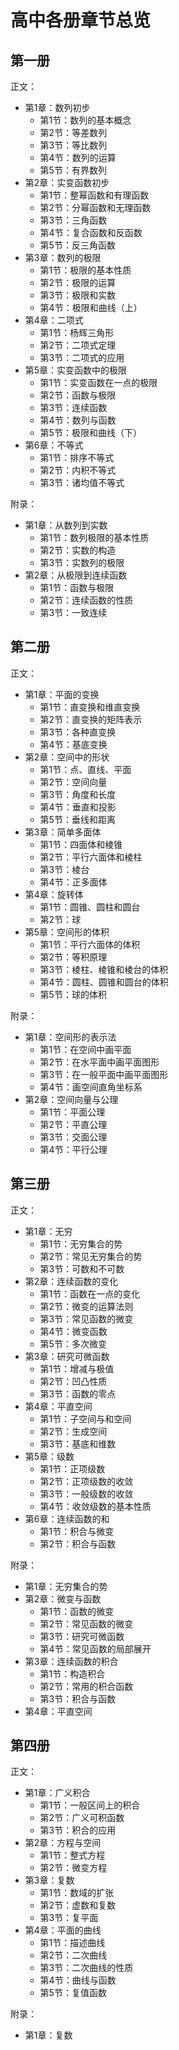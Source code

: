 # 高中各册章节总览


## 第一册

正文：

- 第1章：数列初步
  - 第1节：数列的基本概念
  - 第2节：等差数列
  - 第3节：等比数列
  - 第4节：数列的运算
  - 第5节：有界数列
- 第2章：实变函数初步
  - 第1节：整幂函数和有理函数
  - 第2节：分幂函数和无理函数
  - 第3节：三角函数
  - 第4节：复合函数和反函数
  - 第5节：反三角函数
- 第3章：数列的极限
  - 第1节：极限的基本性质
  - 第2节：极限的运算
  - 第3节：极限和实数
  - 第4节：极限和曲线（上）
- 第4章：二项式
  - 第1节：杨辉三角形
  - 第2节：二项式定理
  - 第3节：二项式的应用
- 第5章：实变函数中的极限
  - 第1节：实变函数在一点的极限
  - 第2节：函数与极限
  - 第3节：连续函数
  - 第4节：数列与函数
  - 第5节：极限和曲线（下）
- 第6章：不等式
  - 第1节：排序不等式
  - 第2节：内积不等式
  - 第3节：诸均值不等式

附录：

- 第1章：从数列到实数
  - 第1节：数列极限的基本性质
  - 第2节：实数的构造
  - 第3节：实数列的极限
- 第2章：从极限到连续函数
  - 第1节：函数与极限
  - 第2节：连续函数的性质
  - 第3节：一致连续

## 第二册

正文：

- 第1章：平面的变换
  - 第1节：直变换和维直变换
  - 第2节：直变换的矩阵表示
  - 第3节：各种直变换
  - 第4节：基底变换
- 第2章：空间中的形状
  - 第1节：点、直线、平面
  - 第2节：空间向量
  - 第3节：角度和长度
  - 第4节：垂直和投影
  - 第5节：垂线和距离
- 第3章：简单多面体
  - 第1节：四面体和棱锥
  - 第2节：平行六面体和棱柱
  - 第3节：棱台
  - 第4节：正多面体
- 第4章：旋转体
  - 第1节：圆锥、圆柱和圆台
  - 第2节：球
- 第5章：空间形的体积
  - 第1节：平行六面体的体积
  - 第2节：等积原理
  - 第3节：棱柱、棱锥和棱台的体积
  - 第4节：圆柱、圆锥和圆台的体积
  - 第5节：球的体积

附录：

- 第1章：空间形的表示法
  - 第1节：在空间中画平面
  - 第2节：在水平面中画平面图形
  - 第3节：在一般平面中画平面图形
  - 第4节：画空间直角坐标系
- 第2章：空间向量与公理
  - 第1节：平面公理
  - 第2节：平直公理
  - 第3节：交面公理
  - 第4节：平行公理

## 第三册

正文：

- 第1章：无穷
  - 第1节：无穷集合的势
  - 第2节：常见无穷集合的势
  - 第3节：可数和不可数
- 第2章：连续函数的变化
  - 第1节：函数在一点的变化
  - 第2节：微变的运算法则
  - 第3节：常见函数的微变
  - 第4节：微变函数
  - 第5节：多次微变
- 第3章：研究可微函数
  - 第1节：增减与极值
  - 第2节：凹凸性质
  - 第3节：函数的零点
- 第4章：平直空间
  - 第1节：子空间与和空间
  - 第2节：生成空间
  - 第3节：基底和维数
- 第5章：级数
  - 第1节：正项级数
  - 第2节：正项级数的收敛
  - 第3节：一般级数的收敛
  - 第4节：收敛级数的基本性质
- 第6章：连续函数的和
  - 第1节：积合与微变
  - 第2节：积合与函数

附录：

- 第1章：无穷集合的势
- 第2章：微变与函数
  - 第1节：函数的微变
  - 第2节：常见函数的微变
  - 第3节：研究可微函数
  - 第4节：常见函数的局部展开
- 第3章：连续函数的积合
  - 第1节：构造积合
  - 第2节：常用的积合函数
  - 第3节：积合与函数
- 第4章：平直空间

## 第四册

正文：

- 第1章：广义积合
  - 第1节：一般区间上的积合
  - 第2节：广义可积函数
  - 第3节：积合的应用
- 第2章：方程与空间
  - 第1节：整式方程
  - 第2节：微变方程
- 第3章：复数
  - 第1节：数域的扩张
  - 第2节：虚数和复数
  - 第3节：复平面
- 第4章：平面的曲线
  - 第1节：描述曲线
  - 第2节：二次曲线
  - 第3节：二次曲线的性质
  - 第4节：曲线与函数
  - 第5节：复值函数

附录：

- 第1章：复数

